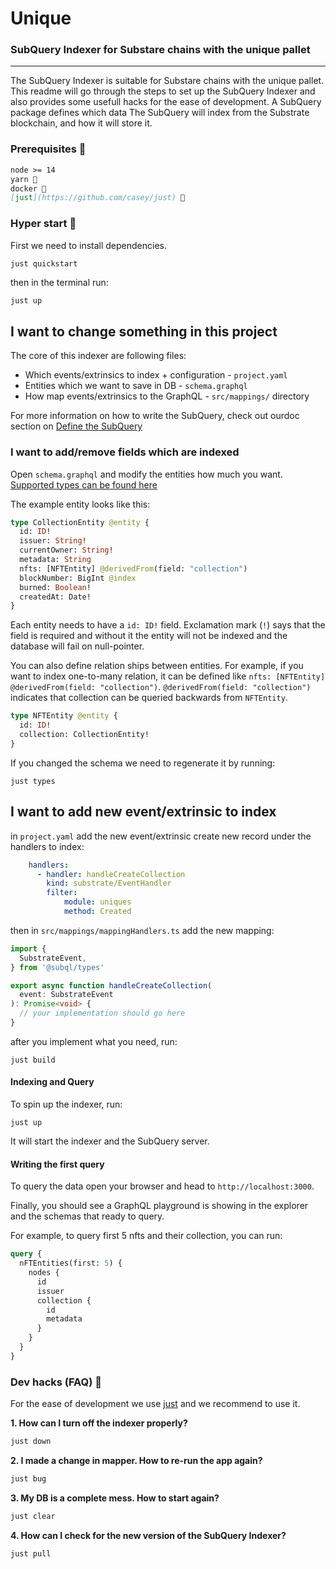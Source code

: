 # Unique 
### SubQuery Indexer for Substare chains with the unique pallet
---

The SubQuery Indexer is suitable for Substare chains with the unique pallet.
This readme will go through the steps to set up the SubQuery Indexer and also provides some usefull hacks for the ease of development.
A SubQuery package defines which data The SubQuery will index from the Substrate blockchain, and how it will store it. 

### Prerequisites 🎒

```md
node >= 14
yarn 🧶
docker 🐳
[just](https://github.com/casey/just) 🤖
```

### Hyper start 🚀

First we need to install dependencies.
```bash
just quickstart
```

then in the terminal run:
```
just up
```

## I want to change something in this project

The core of this indexer are following files:

- Which events/extrinsics to index + configuration - `project.yaml`
- Entities which we want to save in DB - `schema.graphql`
- How map events/extrinsics to the GraphQL - `src/mappings/` directory

For more information on how to write the SubQuery, 
check out ourdoc section on [Define the SubQuery](https://doc.subquery.network/define_a_subquery.html) 

### I want to add/remove fields which are indexed

Open `schema.graphql` and modify the entities how much you want. [Supported types can be found here](https://doc.subquery.network/create/graphql/#entities)

The example entity looks like this:

```graphql
type CollectionEntity @entity {
  id: ID!
  issuer: String!
  currentOwner: String!
  metadata: String
  nfts: [NFTEntity] @derivedFrom(field: "collection")
  blockNumber: BigInt @index
  burned: Boolean!
  createdAt: Date!
}
```

Each entity needs to have a `id: ID!` field. Exclamation mark (`!`) says that the field is required and without it the entity will not be indexed and the database will fail on null-pointer.

You can also define relation ships between entities. For example, if you want to index one-to-many relation, it can  be defined like `nfts: [NFTEntity] @derivedFrom(field: "collection")`. `@derivedFrom(field: "collection")` indicates that collection can be queried backwards from `NFTEntity`. 

```graphql
type NFTEntity @entity {
  id: ID!
  collection: CollectionEntity!
}
```

If you changed the schema we need to regenerate it by running:
````
just types
````

## I want to add new event/extrinsic to index

in `project.yaml` add the new event/extrinsic create new record under the handlers to index:
```yaml
    handlers:
      - handler: handleCreateCollection
        kind: substrate/EventHandler
        filter:
            module: uniques
            method: Created
```

then in `src/mappings/mappingHandlers.ts` add the new mapping:
```ts
import {
  SubstrateEvent,
} from '@subql/types'

export async function handleCreateCollection(
  event: SubstrateEvent
): Promise<void> {
  // your implementation should go here
}
```

after you implement what you need, run:
```
just build
```

#### Indexing and Query

To spin up the indexer, run:
```
just up
```

It will start the indexer and the SubQuery server.

#### Writing the first query

To query the data open your browser and head to `http://localhost:3000`.

Finally, you should see a GraphQL playground is showing in the explorer and the schemas that ready to query.

For example, to query first 5 nfts and their collection, you can run:
````graphql
query {
  nFTEntities(first: 5) {
    nodes {
      id
      issuer
      collection {
        id
        metadata
      }
    }
  }
}
````

### Dev hacks (FAQ) 🦇

For the ease of development we use [just](https://github.com/casey/just) and we recommend to use it.

**1. How can I turn off the indexer properly?** 

```bash
just down
```

**2. I made a change in mapper. How to re-run the app again?** 

```bash
just bug
```
**3. My DB is a complete mess. How to start again?** 

```bash
just clear
```

**4. How can I check for the new version of the SubQuery Indexer?** 

```bash
just pull
```
